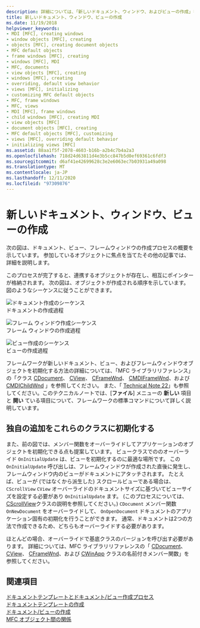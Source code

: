 ```yaml
---
description: 詳細については、「新しいドキュメント、ウィンドウ、およびビューの作成」を参照してください。
title: 新しいドキュメント、ウィンドウ、ビューの作成
ms.date: 11/19/2018
helpviewer_keywords:
- MDI [MFC], creating windows
- window objects [MFC], creating
- objects [MFC], creating document objects
- MFC default objects
- frame windows [MFC], creating
- windows [MFC], MDI
- MFC, documents
- view objects [MFC], creating
- windows [MFC], creating
- overriding, default view behavior
- views [MFC], initializing
- customizing MFC default objects
- MFC, frame windows
- MFC, views
- MDI [MFC], frame windows
- child windows [MFC], creating MDI
- view objects [MFC]
- document objects [MFC], creating
- MFC default objects [MFC], customizing
- views [MFC], overriding default behavior
- initializing views [MFC]
ms.assetid: 88aa1f5f-2078-4603-b16b-a2b4c7b4a2a3
ms.openlocfilehash: 718d24d63811d4e3b5cc847b5d0ef69361c6fdf3
ms.sourcegitcommit: d6af41e42699628c3e2e6063ec7b03931a49a098
ms.translationtype: MT
ms.contentlocale: ja-JP
ms.lasthandoff: 12/11/2020
ms.locfileid: "97309876"
---
```

# <a name="creating-new-documents-windows-and-views"></a>新しいドキュメント、ウィンドウ、ビューの作成

次の図は、ドキュメント、ビュー、フレームウィンドウの作成プロセスの概要を示しています。 参加しているオブジェクトに焦点を当てたその他の記事では、詳細を説明します。

このプロセスが完了すると、連携するオブジェクトが存在し、相互にポインターが格納されます。 次の図は、オブジェクトが作成される順序を示しています。 図のようなシーケンスに従うことができます。

![ドキュメント作成のシーケンス](../mfc/media/vc387l1.gif "ドキュメント作成のシーケンス") <br/>
ドキュメントの作成過程

![フレーム ウィンドウ作成シーケンス](../mfc/media/vc387l2.png "フレーム ウィンドウ作成シーケンス") <br/>
フレーム ウィンドウの作成過程

![ビュー作成のシーケンス](../mfc/media/vc387l3.gif "ビュー作成のシーケンス") <br/>
ビューの作成過程

フレームワークが新しいドキュメント、ビュー、およびフレームウィンドウオブジェクトを初期化する方法の詳細については、「MFC ライブラリリファレンス」の「クラス [CDocument](reference/cdocument-class.md)、 [CView](reference/cview-class.md)、 [CFrameWnd](reference/cframewnd-class.md)、 [CMDIFrameWnd](reference/cmdiframewnd-class.md)、および [CMDIChildWnd](reference/cmdichildwnd-class.md) 」を参照してください。 また、「 [Technical Note 22](tn022-standard-commands-implementation.md)」も参照してください。このテクニカルノートでは、[**ファイル**] メニューの **新しい** 項目と **開い** ている項目について、フレームワークの標準コマンドについて詳しく説明しています。

## <a name="initializing-your-own-additions-to-these-classes"></a><a name="_core_initializing_your_own_additions_to_these_classes"></a> 独自の追加をこれらのクラスに初期化する

また、前の図では、メンバー関数をオーバーライドしてアプリケーションのオブジェクトを初期化できる点も提案しています。 ビュークラスでののオーバーライド `OnInitialUpdate` は、ビューを初期化するのに最適な場所です。 この `OnInitialUpdate` 呼び出しは、フレームウィンドウが作成された直後に発生し、フレームウィンドウ内のビューがドキュメントにアタッチされます。 たとえば、ビューが (ではなくから派生した) スクロールビューである場合は、 `CScrollView` `CView` オーバーライドのドキュメントサイズに基づいてビューサイズを設定する必要があり `OnInitialUpdate` ます。 (このプロセスについては、 [CScrollView](reference/cscrollview-class.md)クラスの説明を参照してください。) `CDocument` メンバー関数 `OnNewDocument` をオーバーライドして、 `OnOpenDocument` ドキュメントのアプリケーション固有の初期化を行うことができます。 通常、ドキュメントは2つの方法で作成できるため、どちらもオーバーライドする必要があります。

ほとんどの場合、オーバーライドで基底クラスのバージョンを呼び出す必要があります。 詳細については、MFC ライブラリリファレンスの「 [CDocument](reference/cdocument-class.md)、 [CView](reference/cview-class.md)、 [CFrameWnd](reference/cframewnd-class.md)、および [CWinApp](reference/cwinapp-class.md) クラスの名前付きメンバー関数」を参照してください。

## <a name="see-also"></a>関連項目

[ドキュメントテンプレートとドキュメント/ビュー作成プロセス](document-templates-and-the-document-view-creation-process.md)<br/>
[ドキュメントテンプレートの作成](document-template-creation.md)<br/>
[ドキュメント/ビューの作成](document-view-creation.md)<br/>
[MFC オブジェクト間の関係](relationships-among-mfc-objects.md)
